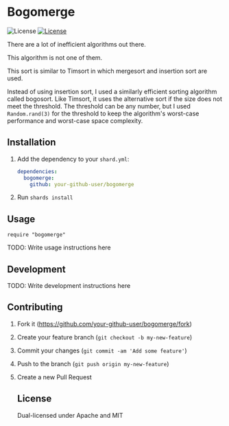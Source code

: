 # Bogomerge

![License](https://img.shields.io/badge/License-Apache%202.0-blue.svg) [![License](https://img.shields.io/badge/License-MIT-blue.svg)](LICENSE-MIT)

There are a lot of inefficient algorithms out there.

This algorithm is not one of them.

This sort is similar to Timsort in which mergesort and insertion sort are used. 

Instead of using insertion sort, I used a similarly efficient sorting algorithm called bogosort. Like Timsort, it uses the alternative sort if the size does not meet the threshold. The threshold can be any number, but I used `Random.rand(3)` for the threshold to keep the algorithm's worst-case performance and worst-case space complexity.

## Installation

1. Add the dependency to your `shard.yml`:

   ```yaml
   dependencies:
     bogomerge:
       github: your-github-user/bogomerge
   ```

2. Run `shards install`

## Usage

```crystal
require "bogomerge"
```

TODO: Write usage instructions here

## Development

TODO: Write development instructions here

## Contributing

1. Fork it (<https://github.com/your-github-user/bogomerge/fork>)

2. Create your feature branch (`git checkout -b my-new-feature`)

3. Commit your changes (`git commit -am 'Add some feature'`)

4. Push to the branch (`git push origin my-new-feature`)

5. Create a new Pull Request

   

   ## License


   Dual-licensed under Apache and MIT

